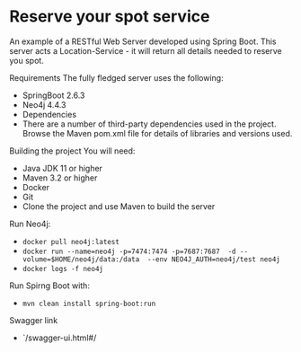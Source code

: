 # Reserve your spot service

An example of a RESTful Web Server developed using Spring Boot.
This server acts a Location-Service - it will return all details needed to reserve you spot.

Requirements
The fully fledged server uses the following:

* SpringBoot 2.6.3
* Neo4j 4.4.3
* Dependencies
* There are a number of third-party dependencies used in the project. Browse the Maven pom.xml file for details of libraries and versions used.

Building the project
You will need:

* Java JDK 11 or higher
* Maven 3.2 or higher
* Docker
* Git
* Clone the project and use Maven to build the server

Run Neo4j:
* `docker pull neo4j:latest`
* `docker run --name=neo4j -p=7474:7474 -p=7687:7687  -d --volume=$HOME/neo4j/data:/data  --env NEO4J_AUTH=neo4j/test neo4j`
* `docker logs -f neo4j`


Run Spirng Boot with:
 * `mvn clean install spring-boot:run`

Swagger link
* `/swagger-ui.html#/
